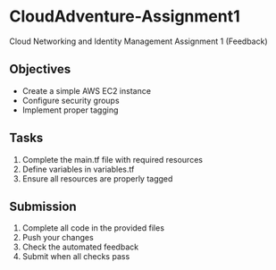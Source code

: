 # CloudAdventure-Assignment1
Cloud Networking and Identity Management Assignment 1 (Feedback)

## Objectives
- Create a simple AWS EC2 instance
- Configure security groups
- Implement proper tagging

## Tasks
1. Complete the main.tf file with required resources
2. Define variables in variables.tf
3. Ensure all resources are properly tagged

## Submission
1. Complete all code in the provided files
2. Push your changes
3. Check the automated feedback
4. Submit when all checks pass
